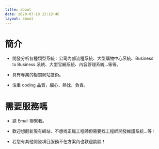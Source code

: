 ```yaml
---
title: about
date: 2020-07-18 13:10:46
layout: about
---
```


# 簡介

* 開發分析各種類型系統：公司內部流程系統、大型購物中心系統、Business to Business 系統、大型官網系統、內容管理系統...等等。

* 具有專業的相關網站技術。

* 注重 coding 品質，細心、熱忱、負責。

# 需要服務嗎

* 請 Email 聯繫我。

* 歡迎想翻新現有網站、不想找正職工程師但需要找工程師開發維護系統...等！

* 若您有其他開發項目服務不在方案內也歡迎談談！
